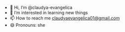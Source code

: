 - 👋 Hi, I’m @claudya-evangelica
- 👀 I’m interested in learning new things
- 📫 How to reach me claudyaevangelica01@gmail.com
- 😄 Pronouns: she




